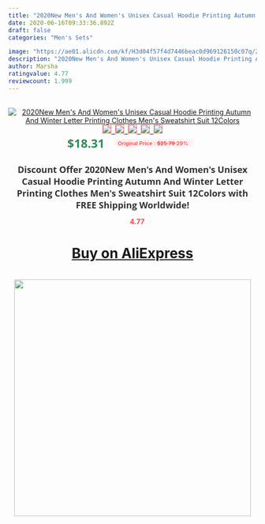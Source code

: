 ```yaml
---
title: "2020New Men's And Women's Unisex Casual Hoodie Printing Autumn And Winter Letter Printing Clothes Men's Sweatshirt Suit 12Colors"
date: 2020-06-16T09:33:36.892Z
draft: false
categories: "Men's Sets"

image: "https://ae01.alicdn.com/kf/H3d04f57f4d7446beac0d969126150c07q/2020New-Men-s-And-Women-s-Unisex-Casual-Hoodie-Printing-Autumn-And-Winter-Letter-Printing-Clothes.jpg"
description: "2020New Men's And Women's Unisex Casual Hoodie Printing Autumn And Winter Letter Printing Clothes Men's Sweatshirt Suit 12Colors"
author: Marsha
ratingvalue: 4.77
reviewcount: 1.999
---
```

<br>
<div style="text-align: center;">
<a href="https://s.click.aliexpress.com/e/_9JRJel" target="_blank" rel="nofollow noopener noreferrer"><img alt="2020New Men's And Women's Unisex Casual Hoodie Printing Autumn And Winter Letter Printing Clothes Men's Sweatshirt Suit 12Colors" class="magnifier-image" src="https://ae01.alicdn.com/kf/H3d04f57f4d7446beac0d969126150c07q/2020New-Men-s-And-Women-s-Unisex-Casual-Hoodie-Printing-Autumn-And-Winter-Letter-Printing-Clothes.jpg_640x640.jpg">
<br>
<img style="border:1px solid salmon" src="https://ae01.alicdn.com/kf/H3d04f57f4d7446beac0d969126150c07q/2020New-Men-s-And-Women-s-Unisex-Casual-Hoodie-Printing-Autumn-And-Winter-Letter-Printing-Clothes.jpg_120x120.jpg">&nbsp;&nbsp;<img style="border:1px solid salmon" src="https://ae01.alicdn.com/kf/Hfed9d6734f1c4bd3ad677bef2eeae531f/2020New-Men-s-And-Women-s-Unisex-Casual-Hoodie-Printing-Autumn-And-Winter-Letter-Printing-Clothes.jpg_120x120.jpg">&nbsp;&nbsp;<img style="border:1px solid salmon" src="https://ae01.alicdn.com/kf/Hfe3601fad8324a75a5b8650876e8688eR/2020New-Men-s-And-Women-s-Unisex-Casual-Hoodie-Printing-Autumn-And-Winter-Letter-Printing-Clothes.jpg_120x120.jpg">&nbsp;&nbsp;<img style="border:1px solid salmon" src="https://ae01.alicdn.com/kf/H5396ce92b0e54bfa929f9d278a30e4bbG/2020New-Men-s-And-Women-s-Unisex-Casual-Hoodie-Printing-Autumn-And-Winter-Letter-Printing-Clothes.jpg_120x120.jpg">&nbsp;&nbsp;<img style="border:1px solid salmon" src="https://ae01.alicdn.com/kf/H7a08979898904b9fa74f66b0dd27d243c/2020New-Men-s-And-Women-s-Unisex-Casual-Hoodie-Printing-Autumn-And-Winter-Letter-Printing-Clothes.jpg_120x120.jpg"></a></div><br0>
<div style="text-align: center;"><span style="background-color: white; border: 0px; box-sizing: border-box; color: seagreen; display: inline-block; font-family: &quot;open sans&quot; , &quot;arial&quot; , &quot;helvetica&quot; , sans-serif , &quot;heiti&quot;; font-size: 24px; font-stretch: inherit; font-weight: 700; line-height: inherit; margin: 0px 10px 0px 0px; padding: 0px; vertical-align: middle;">$18.31 </span>
<span style="background: rgb(255 , 241 , 241); border-radius: 3px; border: 0px; box-sizing: border-box; color: #ff4747; display: inline-block; font-family: inherit; font-size: 12px; font-stretch: inherit; font-style: inherit; font-variant: inherit; font-weight: 600; line-height: inherit; margin: 0px; padding: 2px 5px; transform: scale(0.9); vertical-align: middle;">Original Price : <b style="text-decoration: line-through;">$25.79 </b> 29%&nbsp;&nbsp;</span></div>
<h1 style="color: #333333; display: inline-block; font-family: &quot;open sans&quot; , &quot;arial&quot; , &quot;helvetica&quot; , sans-serif , &quot;heiti&quot;; font-size: 18px; font-stretch: inherit; font-weight: 700; text-align: center;">Discount Offer 2020New Men's And Women's Unisex Casual Hoodie Printing Autumn And Winter Letter Printing Clothes Men's Sweatshirt Suit 12Colors with FREE Shipping Worldwide!</h1>
<div style="color: #ff4747; text-align: center;">
<img src="https://4.bp.blogspot.com/-M0ZcTcb-5uY/XleCXlxnR4I/AAAAAAAAAEc/OrjgMkXV1oMQFaCRZj5HQwOCBcu3w1FegCPcBGAYYCw/s1600/star.png" style="height: 15px;">&nbsp;<b>4.77</b></div>
<div class="button_cont" align="center"><a class="buynow_a" href="https://s.click.aliexpress.com/e/_9JRJel" target="_blank" rel="nofollow noopener noreferrer"><H1>Buy on AliExpress</H1></a></div><br>
<div class="separator" style="clear: both; text-align: center;">
<img src="https://lh3.googleusercontent.com/-pTy5HemUv9M/XlePHvY0dAI/AAAAAAAAAE4/0nX5iRUoIWY8eMW9Dpxeirr157OZliDIgCLcBGAsYHQ/s1600/badge.gif" width="480">
</div>
